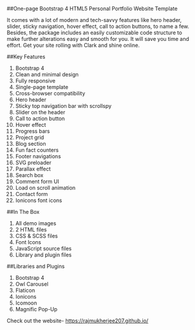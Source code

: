 ##One-page Bootstrap 4 HTML5 Personal Portfolio Website Template

It comes with a lot of modern and tech-savvy features like hero header, slider, sticky navigation, hover effect, call to action buttons, to name a few. Besides, the package includes an easily customizable code structure to make further alterations easy and smooth for you. It will save you time and effort. Get your site rolling with Clark and shine online.

 
##Key Features

1.    Bootstrap 4
2.    Clean and minimal design
3.    Fully responsive
4.    Single-page template
5.    Cross-browser compatibility
6.    Hero header
7.    Sticky top navigation bar with scrollspy
8.    Slider on the header
9.    Call to action button
10.    Hover effect
11.    Progress bars
12.    Project grid
13.    Blog section
14.    Fun fact counters
15.    Footer navigations
16.    SVG preloader
17.    Parallax effect
18.    Search box
19.    Comment form UI
20.    Load on scroll animation
21.    Contact form
22.    Ionicons font icons
   

 
##In The Box

1.    All demo images
2.    2 HTML files
3.    CSS & SCSS files
4.    Font Icons
5.    JavaScript source files
6.    Library and plugin files


 
##Libraries and Plugins

   1. Bootstrap 4
   2. Owl Carousel
   3. Flaticon
   4. Ionicons
   5. Icomoon
   6. Magnific Pop-Up


Check out the website- https://rajmukherjee207.github.io/
